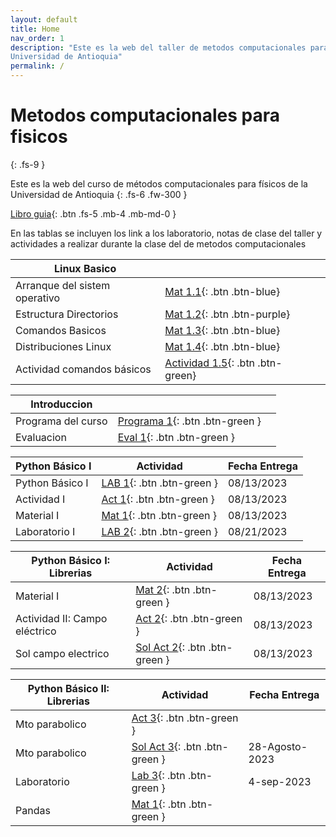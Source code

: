 ```yaml
---
layout: default
title: Home
nav_order: 1
description: "Este es la web del taller de metodos computacionales para fisicos de la 
Universidad de Antioquia"
permalink: /
---
```


# Metodos computacionales para fisicos
{: .fs-9 }

Este es la web del curso de métodos computacionales para físicos de la 
Universidad de Antioquia
{: .fs-6 .fw-300 }

<!-- [Get started now](#getting-started){: .btn .btn-primary .fs-5 .mb-4 .mb-md-0 .mr-2 } -->
[Libro guia](https://restrepo.github.io/ComputationalMethods/){: .btn .fs-5 .mb-4 .mb-md-0 }


En las tablas se incluyen los link a los laboratorio, notas de clase del taller y actividades a realizar durante la clase del 
de metodos computacionales




| Linux Basico |  | |
|------------------------|-----------| -------------| 
| Arranque del sistem operativo|   [Mat 1.1](https://github.com/hernansalinas/Metodos_Computacionales_taller/blob/main/LinuxBasico/Linux00_Arranque.md){: .btn .btn-blue}  |                   |
| Estructura Directorios|   [Mat 1.2](https://github.com/hernansalinas/Metodos_Computacionales_taller/blob/main/LinuxBasico/Linux01_EstructuraDirectorios.md){: .btn .btn-purple}  |                   |
| Comandos Basicos|   [Mat 1.3](https://github.com/hernansalinas/Metodos_Computacionales_taller/blob/main/LinuxBasico/Linux02_comandos_basicos.md){: .btn .btn-blue}  |                   |
| Distribuciones Linux|   [Mat 1.4](https://github.com/hernansalinas/Metodos_Computacionales_taller/blob/main/LinuxBasico/Linux03_Distribuciones.md){: .btn .btn-blue}  |                   |
| Actividad comandos básicos|   [Actividad 1.5](https://github.com/hernansalinas/Metodos_Computacionales_taller/blob/main/LinuxBasico/Actividad00.md){: .btn .btn-green}  |                   |


| Introduccion|  | |
|------------------------|-----------| -------------| 
|Programa del curso | [Programa 1](https://github.com/hernansalinas/CursoMetodosComputacionales/blob/330ec48583536f35022844a7ff08c305de558070/presentaciones/introduccion/programa-2.pdf){: .btn .btn-green }| |
|Evaluacion | [Eval 1](https://github.com/hernansalinas/CursoMetodosComputacionales/blob/main/presentaciones/introduccion/eval.md){: .btn .btn-green }| |


| Python Básico I| Actividad | Fecha Entrega|
|------------------------|-----------| -------------| 
|Python Básico I | [LAB 1](https://colab.research.google.com/github/hernansalinas/autogrades/blob/main/Laboratorios_Taller/Lab01_python_basico01.ipynb){: .btn .btn-green }|08/13/2023 |
|Actividad I | [Act 1](https://github.com/hernansalinas/autogradesMetodosComputacionales/blob/main/Actividades_clase/Actividad_01.md){: .btn .btn-green }|08/13/2023 |
|Material I | [Mat 1](https://colab.research.google.com/github/restrepo/ComputationalMethods/blob/master/material/overview-python.ipynb){: .btn .btn-green }|08/13/2023 |
|Laboratorio I | [LAB 2](https://colab.research.google.com/github/hernansalinas/autogrades/blob/main/Laboratorios_Taller/Lab02_v2_python_basico02.ipynb){: .btn .btn-green }|08/21/2023 |


| Python Básico I: Librerias| Actividad | Fecha Entrega|
|------------------------|-----------| -------------| 
|Material I | [Mat 2](https://restrepo.github.io/ComputationalMethods/material/scientific-libraries.html){: .btn .btn-green }|08/13/2023 |
|Actividad II: Campo eléctrico| [Act 2](https://github.com/hernansalinas/autogradesMetodosComputacionales/blob/main/Actividades_clase/Actividad_02.md){: .btn .btn-green }|08/13/2023 |
|Sol campo electrico| [Sol Act 2](https://github.com/hernansalinas/CursoMetodosComputacionales/blob/main/Material_sesiones/campoElectrico.ipynb){: .btn .btn-green }|08/13/2023 |



| Python Básico II: Librerias| Actividad | Fecha Entrega|
|------------------------|-----------| -------------| 
|Mto parabolico| [Act 3](https://github.com/hernansalinas/autogradesMetodosComputacionales/blob/main/Actividades_clase/Actividad_03.md){: .btn .btn-green }| |
|Mto parabolico| [Sol Act 3](https://github.com/hernansalinas/CursoMetodosComputacionales/blob/main/Material_sesiones/movimiento_parabolico.ipynb){: .btn .btn-green }| 28-Agosto-2023 |
|Laboratorio| [Lab 3](https://colab.research.google.com/github/hernansalinas/autogrades/blob/main/Laboratorios_Taller/Lab03_Algoritmia_y_graficacion.ipynb){: .btn .btn-green }| 4-sep-2023|
|Pandas| [Mat 1](https://restrepo.github.io/ComputationalMethods/material/Pandas.html){: .btn .btn-green }| |
